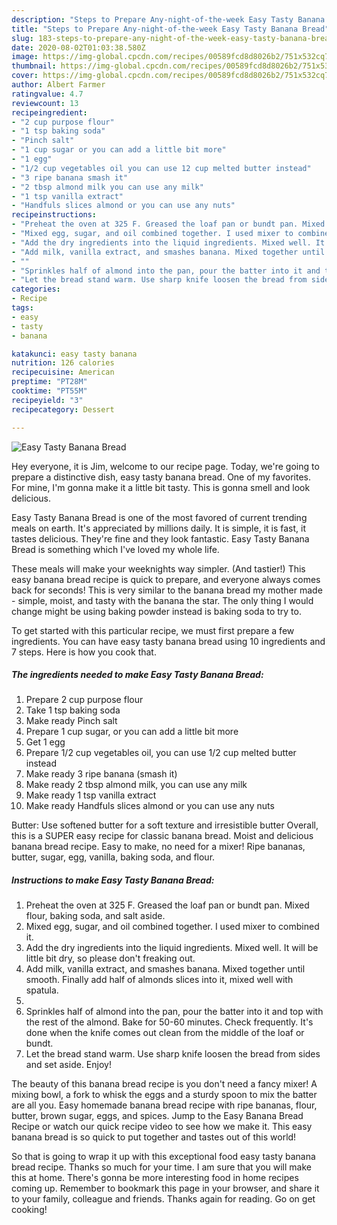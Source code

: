 ```yaml
---
description: "Steps to Prepare Any-night-of-the-week Easy Tasty Banana Bread"
title: "Steps to Prepare Any-night-of-the-week Easy Tasty Banana Bread"
slug: 183-steps-to-prepare-any-night-of-the-week-easy-tasty-banana-bread
date: 2020-08-02T01:03:38.580Z
image: https://img-global.cpcdn.com/recipes/00589fcd8d8026b2/751x532cq70/easy-tasty-banana-bread-recipe-main-photo.jpg
thumbnail: https://img-global.cpcdn.com/recipes/00589fcd8d8026b2/751x532cq70/easy-tasty-banana-bread-recipe-main-photo.jpg
cover: https://img-global.cpcdn.com/recipes/00589fcd8d8026b2/751x532cq70/easy-tasty-banana-bread-recipe-main-photo.jpg
author: Albert Farmer
ratingvalue: 4.7
reviewcount: 13
recipeingredient:
- "2 cup purpose flour"
- "1 tsp baking soda"
- "Pinch salt"
- "1 cup sugar or you can add a little bit more"
- "1 egg"
- "1/2 cup vegetables oil you can use 12 cup melted butter instead"
- "3 ripe banana smash it"
- "2 tbsp almond milk you can use any milk"
- "1 tsp vanilla extract"
- "Handfuls slices almond or you can use any nuts"
recipeinstructions:
- "Preheat the oven at 325 F. Greased the loaf pan or bundt pan. Mixed flour, baking soda, and salt aside."
- "Mixed egg, sugar, and oil combined together. I used mixer to combined it."
- "Add the dry ingredients into the liquid ingredients. Mixed well. It will be little bit dry, so please don&#39;t freaking out."
- "Add milk, vanilla extract, and smashes banana. Mixed together until smooth. Finally add half of almonds slices into it, mixed well with spatula."
- ""
- "Sprinkles half of almond into the pan, pour the batter into it and top with the rest of the almond. Bake for 50-60 minutes. Check frequently. It&#39;s done when the knife comes out clean from the middle of the loaf or bundt."
- "Let the bread stand warm. Use sharp knife loosen the bread from sides and set aside. Enjoy!"
categories:
- Recipe
tags:
- easy
- tasty
- banana

katakunci: easy tasty banana 
nutrition: 126 calories
recipecuisine: American
preptime: "PT28M"
cooktime: "PT55M"
recipeyield: "3"
recipecategory: Dessert

---
```



![Easy Tasty Banana Bread](https://img-global.cpcdn.com/recipes/00589fcd8d8026b2/751x532cq70/easy-tasty-banana-bread-recipe-main-photo.jpg)

Hey everyone, it is Jim, welcome to our recipe page. Today, we're going to prepare a distinctive dish, easy tasty banana bread. One of my favorites. For mine, I'm gonna make it a little bit tasty. This is gonna smell and look delicious.

Easy Tasty Banana Bread is one of the most favored of current trending meals on earth. It's appreciated by millions daily. It is simple, it is fast, it tastes delicious. They're fine and they look fantastic. Easy Tasty Banana Bread is something which I've loved my whole life.

These meals will make your weeknights way simpler. (And tastier!) This easy banana bread recipe is quick to prepare, and everyone always comes back for seconds! This is very similar to the banana bread my mother made - simple, moist, and tasty with the banana the star. The only thing I would change might be using baking powder instead is baking soda to try to.


To get started with this particular recipe, we must first prepare a few ingredients. You can have easy tasty banana bread using 10 ingredients and 7 steps. Here is how you cook that.

<!--inarticleads1-->

##### The ingredients needed to make Easy Tasty Banana Bread:

1. Prepare 2 cup purpose flour
1. Take 1 tsp baking soda
1. Make ready Pinch salt
1. Prepare 1 cup sugar, or you can add a little bit more
1. Get 1 egg
1. Prepare 1/2 cup vegetables oil, you can use 1/2 cup melted butter instead
1. Make ready 3 ripe banana (smash it)
1. Make ready 2 tbsp almond milk, you can use any milk
1. Make ready 1 tsp vanilla extract
1. Make ready Handfuls slices almond or you can use any nuts


Butter: Use softened butter for a soft texture and irresistible butter Overall, this is a SUPER easy recipe for classic banana bread. Moist and delicious banana bread recipe. Easy to make, no need for a mixer! Ripe bananas, butter, sugar, egg, vanilla, baking soda, and flour. 

<!--inarticleads2-->

##### Instructions to make Easy Tasty Banana Bread:

1. Preheat the oven at 325 F. Greased the loaf pan or bundt pan. Mixed flour, baking soda, and salt aside.
1. Mixed egg, sugar, and oil combined together. I used mixer to combined it.
1. Add the dry ingredients into the liquid ingredients. Mixed well. It will be little bit dry, so please don&#39;t freaking out.
1. Add milk, vanilla extract, and smashes banana. Mixed together until smooth. Finally add half of almonds slices into it, mixed well with spatula.
1. 
1. Sprinkles half of almond into the pan, pour the batter into it and top with the rest of the almond. Bake for 50-60 minutes. Check frequently. It&#39;s done when the knife comes out clean from the middle of the loaf or bundt.
1. Let the bread stand warm. Use sharp knife loosen the bread from sides and set aside. Enjoy!


The beauty of this banana bread recipe is you don&#39;t need a fancy mixer! A mixing bowl, a fork to whisk the eggs and a sturdy spoon to mix the batter are all you. Easy homemade banana bread recipe with ripe bananas, flour, butter, brown sugar, eggs, and spices. Jump to the Easy Banana Bread Recipe or watch our quick recipe video to see how we make it. This easy banana bread is so quick to put together and tastes out of this world! 

So that is going to wrap it up with this exceptional food easy tasty banana bread recipe. Thanks so much for your time. I am sure that you will make this at home. There's gonna be more interesting food in home recipes coming up. Remember to bookmark this page in your browser, and share it to your family, colleague and friends. Thanks again for reading. Go on get cooking!
